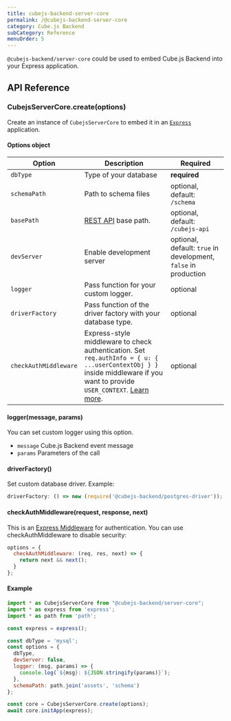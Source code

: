 ```yaml
---
title: cubejs-backend-server-core
permalink: /@cubejs-backend-server-core
category: Cube.js Backend
subCategory: Reference
menuOrder: 5
---
```


`@cubejs-backend/server-core` could be used to embed Cube.js Backend into your
Express application.

## API Reference

### CubejsServerCore.create(options)

Create an instance of `CubejsServerCore` to embed it in an [`Express`](https://expressjs.com/) application.

#### Options object

| Option | Description | Required |
| ------ | ----------- | -------- |
| `dbType` | Type of your database | **required** |
| `schemaPath` | Path to schema files | optional, default: `/schema` |
| `basePath` | [REST API](/rest-api) base path.| optional, default: `/cubejs-api` |
| `devServer` | Enable development server | optional, default: `true` in development, `false` in production |
| `logger` | Pass function for your custom logger. | optional |
| `driverFactory` | Pass function of the driver factory with your database type. | optional |
| `checkAuthMiddleware` | Express-style middleware to check authentication. Set `req.authInfo = { u: { ...userContextObj } }` inside middleware if you want to provide `USER_CONTEXT`. [Learn more](/cube#context-variables-user-context). | optional |

#### logger(message, params)

You can set custom logger using this option. 

  * `message` Cube.js Backend event message
  * `params` Parameters of the call

#### driverFactory()

Set custom database driver. Example:

```javascript
driverFactory: () => new (require('@cubejs-backend/postgres-driver'));
```

#### checkAuthMiddleware(request, response, next)

This is an [Express Middleware](https://expressjs.com/en/guide/using-middleware.html) for authentication.
You can use checkAuthMiddleware to disable security:

```javascript
options = {
  checkAuthMiddleware: (req, res, next) => {
    return next && next();
  }
};
```


#### Example

```javascript
import * as CubejsServerCore from "@cubejs-backend/server-core";
import * as express from 'express';
import * as path from 'path';

const express = express();

const dbType = 'mysql';
const options = {
  dbType,
  devServer: false,
  logger: (msg, params) => {
    console.log(`${msg}: ${JSON.stringify(params)}`);
  },
  schemaPath: path.join('assets', 'schema')
};

const core = CubejsServerCore.create(options);
await core.initApp(express);
```

